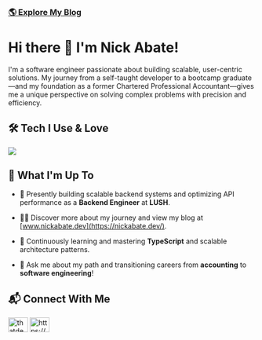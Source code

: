 ### [🌎 Explore My Blog](https://nickabate.dev/)

<h1>Hi there 👋 I'm Nick Abate!</h1>
<p>I'm a software engineer passionate about building scalable, user-centric solutions. My journey from a self-taught developer to a bootcamp graduate—and my foundation as a former Chartered Professional Accountant—gives me a unique perspective on solving complex problems with precision and efficiency.</p>

<h2 align="left">🛠️ Tech I Use & Love</h2>
<p>
  <a href="https://skillicons.dev">
    <img src="https://skillicons.dev/icons?i=nextjs,react,ts,js,tailwind,nodejs,express,graphql,postgres,apollo,prisma,bash,docker,postman,redux,figma,notion,obsidian,vscode,md&theme=dark&perline=8" />
  </a>
</p>

<h2>🚀 What I'm Up To</h2>

- 🧱 Presently building scalable backend systems and optimizing API performance as a **Backend Engineer** at **LUSH**.

- 👨‍💻 Discover more about my journey and view my blog at [www.nickabate.dev](https://nickabate.dev/).
  
- 🌱 Continuously learning and mastering **TypeScript** and scalable architecture patterns.

- 💬 Ask me about my path and transitioning careers from **accounting** to **software engineering**!


<h2 align="left">📬 Connect With Me</h2>
<p align="left">
<a href="https://twitter.com/thatdevnick" target="blank"><img align="center" src="https://raw.githubusercontent.com/rahuldkjain/github-profile-readme-generator/master/src/images/icons/Social/twitter.svg" alt="thatdevnick" height="30" width="40" /></a>
<a href="https://linkedin.com/in/nick-abate/" target="blank"><img align="center" src="https://raw.githubusercontent.com/rahuldkjain/github-profile-readme-generator/master/src/images/icons/Social/linked-in-alt.svg" alt="https://www.linkedin.com/in/nick-abate/" height="30" width="40" /></a>
</p>

<!--
https://rahuldkjain.github.io/gh-profile-readme-generator/
https://github.com/tandpfun/skill-icons/
-->
